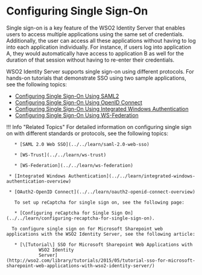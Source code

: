 # Configuring Single Sign-On

Single sign-on is a key feature of the WSO2 Identity Server that enables
users to access multiple applications using the same set of credentials.
Additionally, the user can access all these applications without having
to log into each application individually. For instance, if users log
into application A, they would automatically have access to application
B as well for the duration of that session without having to re-enter
their credentials.

WSO2 Identity Server supports single sign-on using different protocols. For hands-on tutorials that demonstrate SSO using two sample applications, see the following topics: 

- [Configuring Single Sign-On Using SAML2](../../learn/configuring-single-sign-on-saml)
- [Configuring Single Sign-On Using OpenID Connect](../../learn/configuring-single-sign-on-oidc)
- [Configuring Single Sign-On Using Integrated Windows Authentication](../../learn/configuring-iwa-single-sign-on)
- [Configuring Single Sign-On Using WS-Federation](../../learn/configuring-single-sign-on-wsfed)

!!! Info "Related Topics"
	   For detailed information on configuring single sign on with different standards or protocols, see the following topics:

	   * [SAML 2.0 Web SSO](../../learn/saml-2.0-web-sso)

	   * [WS-Trust](../../learn/ws-trust)

	   * [WS-Federation](../../learn/ws-federation)

     * [Integrated Windows Authentication](../../learn/integrated-windows-authentication-overview)

     * [OAuth2-OpenID Connect](../../learn/oauth2-openid-connect-overview)
	  
	   To set up reCaptcha for single sign on, see the following page:

	   * [Configuring reCaptcha for Single Sign On](../../learn/configuring-recaptcha-for-single-sign-on).

	  To configure single sign on for Microsoft Sharepoint web applications with the WSO2 Identity Server, see the following article:

	   * [\[Tutorial\] SSO for Microsoft Sharepoint Web Applications with
		        WSO2 Identity
		        Server](http://wso2.com/library/tutorials/2015/05/tutorial-sso-for-microsoft-sharepoint-web-applications-with-wso2-identity-server/)
